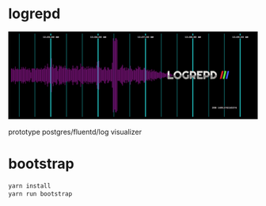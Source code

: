 # logrepd

[![image](logrepd-1.0.png)](https://github.com/diclophis/logrepd)

prototype postgres/fluentd/log visualizer

# bootstrap

    yarn install
    yarn run bootstrap
